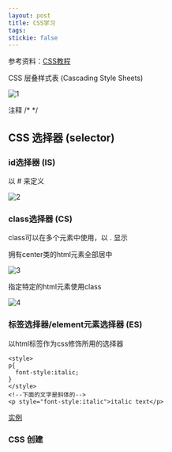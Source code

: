```yaml
---
layout: post
title: CSS学习
tags:
stickie: false
---
```


参考资料：[CSS教程](https://www.runoob.com/css/css-tutorial.html)

CSS 层叠样式表 (Cascading Style Sheets)

![1](https://user-images.githubusercontent.com/67897612/117633467-a412fb80-b1b0-11eb-97a9-c066645c7057.jpg)

注释 /* */

## CSS 选择器 (selector)

### id选择器 (IS)

以 # 来定义

![2](https://user-images.githubusercontent.com/67897612/117634327-5b0f7700-b1b1-11eb-941d-a3fb4b5394b9.jpg)

### class选择器 (CS)

class可以在多个元素中使用，以 . 显示

拥有center类的html元素全部居中

![3](https://user-images.githubusercontent.com/67897612/117634620-acb80180-b1b1-11eb-8b9e-f1398b841165.jpg)

指定特定的html元素使用class

![4](https://user-images.githubusercontent.com/67897612/117634678-c0636800-b1b1-11eb-8f2c-bdd31c978948.jpg)

### 标签选择器/element元素选择器 (ES)

以html标签作为css修饰所用的选择器

    <style>
    p{
      font-style:italic;
    }
    </style>
    <!--下面的文字是斜体的-->
    <p style="font-style:italic">italic text</p>

[实例](https://www.runoob.com/css/css-id-class.html)

### CSS 创建

